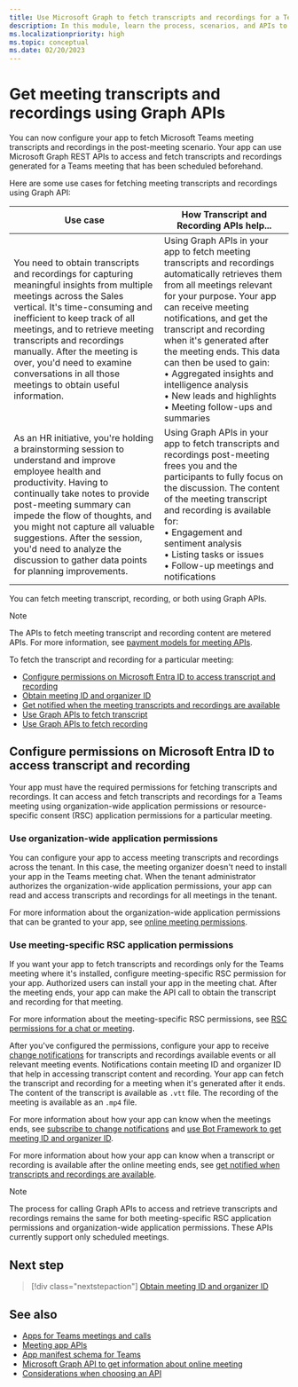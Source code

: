```yaml
---
title: Use Microsoft Graph to fetch transcripts and recordings for a Teams meeting
description: In this module, learn the process, scenarios, and APIs to fetch transcripts and recordings in the post-meeting scenario.
ms.localizationpriority: high
ms.topic: conceptual
ms.date: 02/20/2023
---
```

# Get meeting transcripts and recordings using Graph APIs

You can now configure your app to fetch Microsoft Teams meeting transcripts and recordings in the post-meeting scenario. Your app can use Microsoft Graph REST APIs to access and fetch transcripts and recordings generated for a Teams meeting that has been scheduled beforehand.

Here are some use cases for fetching meeting transcripts and recordings using Graph API:

| Use case | How Transcript and Recording APIs help... |
| --- | --- |
| You need to obtain transcripts and recordings for capturing meaningful insights from multiple meetings across the Sales vertical. It's time-consuming and inefficient to keep track of all meetings, and to retrieve meeting transcripts and recordings manually. After the meeting is over, you'd need to examine conversations in all those meetings to obtain useful information. | Using Graph APIs in your app to fetch meeting transcripts and recordings automatically retrieves them from all meetings relevant for your purpose. Your app can receive meeting notifications, and get the transcript and recording when it's generated after the meeting ends. This data can then be used to gain: <br> • Aggregated insights and intelligence analysis <br> • New leads and highlights <br> • Meeting follow-ups and summaries |
| As an HR initiative, you're holding a brainstorming session to understand and improve employee health and productivity. Having to continually take notes to provide post-meeting summary can impede the flow of thoughts, and you might not capture all valuable suggestions. After the session, you'd need to analyze the discussion to gather data points for planning improvements. | Using Graph APIs in your app to fetch transcripts and recordings post-meeting frees you and the participants to fully focus on the discussion. The content of the meeting transcript and recording is available for: <br> • Engagement and sentiment analysis <br> • Listing tasks or issues <br> • Follow-up meetings and notifications |

You can fetch meeting transcript, recording, or both using Graph APIs.

> [!NOTE]
> The APIs to fetch meeting transcript and recording content are metered APIs. For more information, see [payment models for meeting APIs](/graph/teams-licenses#payment-models-for-meeting-apis).

To fetch the transcript and recording for a particular meeting:

- [Configure permissions on Microsoft Entra ID to access transcript and recording](#configure-permissions-on-azure-ad-to-access-transcript-and-recording)
- [Obtain meeting ID and organizer ID](fetch-id.md)
- [Get notified when the meeting transcripts and recordings are available](/graph/teams-changenotifications-callrecording-and-calltranscript)
- [Use Graph APIs to fetch transcript](/graph/api/resources/calltranscript?view=graph-rest-1.0&preserve-view=true)
- [Use Graph APIs to fetch recording](/graph/api/resources/callrecording?view=graph-rest-beta&preserve-view=true)

<a name='configure-permissions-on-azure-ad-to-access-transcript-and-recording'></a>

## Configure permissions on Microsoft Entra ID to access transcript and recording

Your app must have the required permissions for fetching transcripts and recordings. It can access and fetch transcripts and recordings for a Teams meeting using organization-wide application permissions or resource-specific consent (RSC) application permissions for a particular meeting.

### Use organization-wide application permissions

You can configure your app to access meeting transcripts and recordings across the tenant. In this case, the meeting organizer doesn't need to install your app in the Teams meeting chat. When the tenant administrator authorizes the organization-wide application permissions, your app can read and access transcripts and recordings for all meetings in the tenant.

For more information about the organization-wide application permissions that can be granted to your app, see [online meeting permissions](/graph/permissions-reference#online-meetings-permissions).

### Use meeting-specific RSC application permissions

If you want your app to fetch transcripts and recordings only for the Teams meeting where it's installed, configure  meeting-specific RSC permission for your app. Authorized users can install your app in the meeting chat. After the meeting ends, your app can make the API call to obtain the transcript and recording for that meeting.

For more information about the meeting-specific RSC permissions, see [RSC permissions for a chat or meeting](../rsc/resource-specific-consent.md#rsc-permissions-for-a-chat-or-meeting).

After you've configured the permissions, configure your app to receive [change notifications](/graph/teams-changenotifications-callrecording-and-calltranscript) for transcripts and recordings available events or all relevant meeting events. Notifications contain meeting ID and organizer ID that help in accessing transcript content and recording. Your app can fetch the transcript and recording for a meeting when it's generated after it ends. The content of the transcript is available as `.vtt` file. The recording of the meeting is available as an `.mp4` file.

For more information about how your app can know when the meetings ends, see [subscribe to change notifications](fetch-id.md#subscribe-to-change-notifications) and [use Bot Framework to get meeting ID and organizer ID](fetch-id.md#use-bot-framework-to-get-meeting-id-and-organizer-id).

For more information about how your app can know when a transcript or recording is available after the online meeting ends, see [get notified when transcripts and recordings are available](/graph/teams-changenotifications-callrecording-and-calltranscript).

> [!NOTE]
> The process for calling Graph APIs to access and retrieve transcripts and recordings remains the same for both meeting-specific RSC application permissions and organization-wide application permissions. These APIs currently support only scheduled meetings.

## Next step

> [!div class="nextstepaction"]
> [Obtain meeting ID and organizer ID](fetch-id.md)

## See also

- [Apps for Teams meetings and calls](../../apps-in-teams-meetings/teams-apps-in-meetings.md)
- [Meeting app APIs](../../apps-in-teams-meetings/meeting-apps-apis.md)
- [App manifest schema for Teams](../../resources/schema/manifest-schema.md)
- [Microsoft Graph API to get information about online meeting](/graph/api/resources/onlinemeeting)
- [Considerations when choosing an API](/graph/choose-online-meeting-api)

